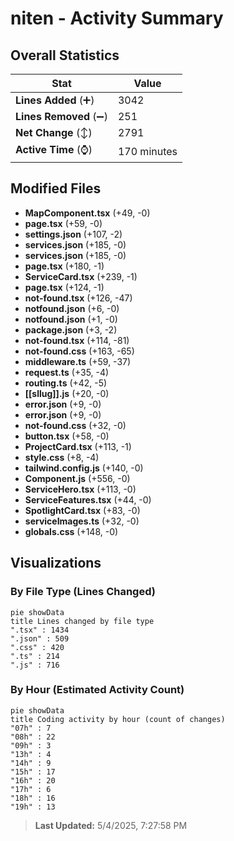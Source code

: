 # niten - Activity Summary 

## Overall Statistics

| Stat                   | Value                                                             |
| ---------------------- | ----------------------------------------------------------------- |
| **Lines Added** (➕)   | 3042                                          |
| **Lines Removed** (➖) | 251                                        |
| **Net Change** (↕)    | 2791                |
| **Active Time** (⌚)   | 170 minutes |


## Modified Files
- **MapComponent.tsx** (+49, -0)
- **page.tsx** (+59, -0)
- **settings.json** (+107, -2)
- **services.json** (+185, -0)
- **services.json** (+185, -0)
- **page.tsx** (+180, -1)
- **ServiceCard.tsx** (+239, -1)
- **page.tsx** (+124, -1)
- **not-found.tsx** (+126, -47)
- **notfound.json** (+6, -0)
- **notfound.json** (+1, -0)
- **package.json** (+3, -2)
- **not-found.tsx** (+114, -81)
- **not-found.css** (+163, -65)
- **middleware.ts** (+59, -37)
- **request.ts** (+35, -4)
- **routing.ts** (+42, -5)
- **[[sllug]].js** (+20, -0)
- **error.json** (+9, -0)
- **error.json** (+9, -0)
- **not-found.css** (+32, -0)
- **button.tsx** (+58, -0)
- **ProjectCard.tsx** (+113, -1)
- **style.css** (+8, -4)
- **tailwind.config.js** (+140, -0)
- **Component.js** (+556, -0)
- **ServiceHero.tsx** (+113, -0)
- **ServiceFeatures.tsx** (+44, -0)
- **SpotlightCard.tsx** (+83, -0)
- **serviceImages.ts** (+32, -0)
- **globals.css** (+148, -0)

## Visualizations

### By File Type (Lines Changed)

```mermaid
pie showData
title Lines changed by file type
".tsx" : 1434
".json" : 509
".css" : 420
".ts" : 214
".js" : 716
```

### By Hour (Estimated Activity Count)

```mermaid
pie showData
title Coding activity by hour (count of changes)
"07h" : 7
"08h" : 22
"09h" : 3
"13h" : 4
"14h" : 9
"15h" : 17
"16h" : 20
"17h" : 6
"18h" : 16
"19h" : 13
```


> **Last Updated:** 5/4/2025, 7:27:58 PM